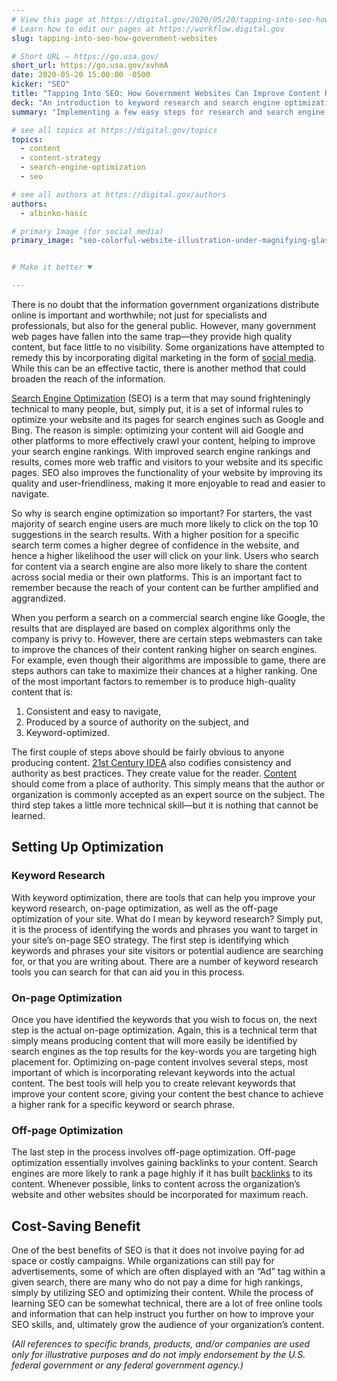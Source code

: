 ```yaml
---
# View this page at https://digital.gov/2020/05/20/tapping-into-seo-how-government-websites
# Learn how to edit our pages at https://workflow.digital.gov
slug: tapping-into-seo-how-government-websites

# Short URL — https://go.usa.gov/
short_url: https://go.usa.gov/xvhmA
date: 2020-05-20 15:00:00 -0500
kicker: "SEO"
title: "Tapping Into SEO: How Government Websites Can Improve Content Reach"
deck: "An introduction to keyword research and search engine optimization for broadening content reach."
summary: "Implementing a few easy steps for research and search engine optimization can help boost your content and get it in front of the right audience."

# see all topics at https://digital.gov/topics
topics: 
  - content
  - content-strategy
  - search-engine-optimization
  - seo

# see all authors at https://digital.gov/authors
authors: 
  - albinko-hasic

# primary Image (for social media)
primary_image: "seo-colorful-website-illustration-under-magnifying-glass-aleksandr-durnov-istock-gettyimagesplus-954640444"


# Make it better ♥

---
```


There is no doubt that the information government organizations distribute online is important and worthwhile; not just for specialists and professionals, but also for the general public. However, many government web pages have fallen into the same trap—they provide high quality content, but face little to no visibility. Some organizations have attempted to remedy this by incorporating digital marketing in the form of [social media](https://digital.gov/topics/social-media/). While this can be an effective tactic, there is another method that could broaden the reach of the information. 

[Search Engine Optimization](https://digital.gov/topics/search-engine-optimization/) (SEO) is a term that may sound frighteningly technical to many people, but, simply put, it is a set of informal rules to optimize your website and its pages for search engines such as Google and Bing. The reason is simple: optimizing your content will aid Google and other platforms to more effectively crawl your content, helping to improve your search engine rankings. With improved search engine rankings and results, comes more web traffic and visitors to your website and its specific pages. SEO also improves the functionality of your website by improving its quality and user-friendliness, making it more enjoyable to read and easier to navigate. 

So why is search engine optimization so important? For starters, the vast majority of search engine users are much more likely to click on the top 10 suggestions in the search results. With a higher position for a specific search term comes a higher degree of confidence in the website, and hence a higher likelihood the user will click on your link. Users who search for content via a search engine are also more likely to share the content across social media or their own platforms. This is an important fact to remember because the reach of your content can be further amplified and aggrandized. 

When you perform a search on a commercial search engine like Google, the results that are displayed are based on complex algorithms only the company is privy to. However, there are certain steps webmasters can take to improve the chances of their content ranking higher on search engines. For example, even though their algorithms are impossible to game, there are steps authors can take to maximize their chances at a higher ranking. One of the most important factors to remember is to produce high-quality content that is: 

1. Consistent and easy to navigate, 
2. Produced by a source of authority on the subject, and 
3. Keyword-optimized. 

The first couple of steps above should be fairly obvious to anyone producing content. [21st Century IDEA](https://digital.gov/resources/21st-century-integrated-digital-experience-act/) also codifies consistency and authority as best practices. They create value for the reader. [Content](https://digital.gov/topics/content/) should come from a place of authority. This simply means that the author or organization is commonly accepted as an expert source on the subject. The third step takes a little more technical skill&mdash;but it is nothing that cannot be learned.

## Setting Up Optimization

### Keyword Research

With keyword optimization, there are tools that can help you improve your keyword research, on-page optimization, as well as the off-page optimization of your site. What do I mean by keyword research? Simply put, it is the process of identifying the words and phrases you want to target in your site’s on-page SEO strategy. The first step is identifying which keywords and phrases your site visitors or potential audience are searching for, or that you are writing about. There are a number of keyword research tools you can search for that can aid you in this process.

### On-page Optimization

Once you have identified the keywords that you wish to focus on, the next step is the actual on-page optimization. Again, this is a technical term that simply means producing content that will more easily be identified by search engines as the top results for the key-words you are targeting high placement for. Optimizing on-page content involves several steps, most important of which is incorporating relevant keywords into the actual content. The best tools will help you to create relevant keywords that improve your content score, giving your content the best chance to achieve a higher rank for a specific keyword or search phrase. 

### Off-page Optimization

The last step in the process involves off-page optimization. Off-page optimization essentially involves gaining backlinks to your content. Search engines are more likely to rank a page highly if it has built [backlinks](https://en.wikipedia.org/wiki/Backlink) to its content. Whenever possible, links to content across the organization’s website and other websites should be incorporated for maximum reach.

## Cost-Saving Benefit

One of the best benefits of SEO is that it does not involve paying for ad space or costly campaigns. While organizations can still pay for advertisements, some of which are often displayed with an “Ad” tag within a given search, there are many who do not pay a dime for high rankings, simply by utilizing SEO and optimizing their content. While the process of learning SEO can be somewhat technical, there are a lot of free online tools and information that can help instruct you further on how to improve your SEO skills, and, ultimately grow the audience of your organization’s content. 
 
_(All references to specific brands, products, and/or companies are used only for illustrative purposes and do not imply endorsement by the U.S. federal government or any federal government agency.)_

